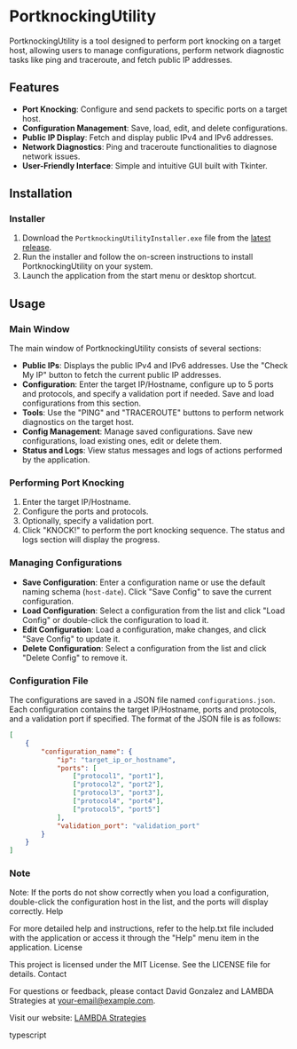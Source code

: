 # PortknockingUtility

PortknockingUtility is a tool designed to perform port knocking on a target host, allowing users to manage configurations, perform network diagnostic tasks like ping and traceroute, and fetch public IP addresses.

## Features

- **Port Knocking**: Configure and send packets to specific ports on a target host.
- **Configuration Management**: Save, load, edit, and delete configurations.
- **Public IP Display**: Fetch and display public IPv4 and IPv6 addresses.
- **Network Diagnostics**: Ping and traceroute functionalities to diagnose network issues.
- **User-Friendly Interface**: Simple and intuitive GUI built with Tkinter.

## Installation

### Installer

1. Download the `PortknockingUtilityInstaller.exe` file from the [latest release](https://github.com/davidgonzalezh/PortKnock/blob/main/dist/release/PortKnockUtilitySetup.exe).
2. Run the installer and follow the on-screen instructions to install PortknockingUtility on your system.
3. Launch the application from the start menu or desktop shortcut.

## Usage

### Main Window

The main window of PortknockingUtility consists of several sections:

- **Public IPs**: Displays the public IPv4 and IPv6 addresses. Use the "Check My IP" button to fetch the current public IP addresses.
- **Configuration**: Enter the target IP/Hostname, configure up to 5 ports and protocols, and specify a validation port if needed. Save and load configurations from this section.
- **Tools**: Use the "PING" and "TRACEROUTE" buttons to perform network diagnostics on the target host.
- **Config Management**: Manage saved configurations. Save new configurations, load existing ones, edit or delete them.
- **Status and Logs**: View status messages and logs of actions performed by the application.

### Performing Port Knocking

1. Enter the target IP/Hostname.
2. Configure the ports and protocols.
3. Optionally, specify a validation port.
4. Click "KNOCK!" to perform the port knocking sequence. The status and logs section will display the progress.

### Managing Configurations

- **Save Configuration**: Enter a configuration name or use the default naming schema (`host-date`). Click "Save Config" to save the current configuration.
- **Load Configuration**: Select a configuration from the list and click "Load Config" or double-click the configuration to load it.
- **Edit Configuration**: Load a configuration, make changes, and click "Save Config" to update it.
- **Delete Configuration**: Select a configuration from the list and click "Delete Config" to remove it.

### Configuration File

The configurations are saved in a JSON file named `configurations.json`. Each configuration contains the target IP/Hostname, ports and protocols, and a validation port if specified. The format of the JSON file is as follows:

```json
[
    {
        "configuration_name": {
            "ip": "target_ip_or_hostname",
            "ports": [
                ["protocol1", "port1"],
                ["protocol2", "port2"],
                ["protocol3", "port3"],
                ["protocol4", "port4"],
                ["protocol5", "port5"]
            ],
            "validation_port": "validation_port"
        }
    }
]
```
### Note

Note: If the ports do not show correctly when you load a configuration, double-click the configuration host in the list, and the ports will display correctly.
Help

For more detailed help and instructions, refer to the help.txt file included with the application or access it through the "Help" menu item in the application.
License

This project is licensed under the MIT License. See the LICENSE file for details.
Contact

For questions or feedback, please contact David Gonzalez and LAMBDA Strategies at your-email@example.com.

Visit our website: [LAMBDA Strategies ](www.lambdastrategies.com)

typescript
